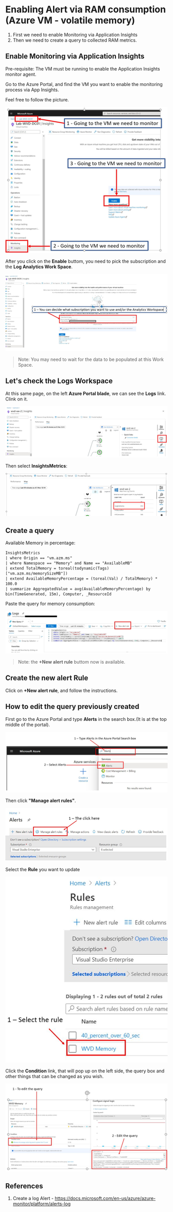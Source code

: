 # Enabling Alert via RAM consumption (Azure VM - volatile memory)

1. First we need to enable Monitoring via Application Insights
2. Then we need to create a query to collected RAM metrics.

## Enable Monitoring via Application Insights

Pre-requisite:
The VM must be running to enable the Application Insights monitor agent.

Go to the Azure Portal, and find the VM you want to enable the monitoring process via App Insights.

Feel free to follow the picture.

![To help find things. Please note that the Azure Portal may change in the future](media/enable-appInsights-001.jpg 'Common configuration')

After you click on the **Enable** buttom, you need to pick the subscription and the **Log Analytics Work Space**.

![To help find things. Please note that the Azure Portal may change in the future](media/enable-appInsights-002.jpg 'Common configuration')

>Note: You may need to wait for the data to be populated at this Work Space.

## Let's check the **Logs** Workspace

At this same page, on the left **Azure Portal blade**, we can see the **Logs** link. Clink on it.

![To help find things. Please note that the Azure Portal may change in the future](media/enable-appInsights-003.jpg 'Common configuration')

Then select **InsightsMetrics**:

![To help find things. Please note that the Azure Portal may change in the future](media/enable-appInsights-004.jpg 'Common configuration')

## Create a query

Available Memory in percentage:

```kusto
InsightsMetrics
| where Origin == "vm.azm.ms"
| where Namespace == "Memory" and Name == "AvailableMB"
| extend TotalMemory = toreal(todynamic(Tags)["vm.azm.ms/memorySizeMB"])
| extend AvailableMemoryPercentage = (toreal(Val) / TotalMemory) * 100.0
| summarize AggregatedValue = avg(AvailableMemoryPercentage) by bin(TimeGenerated, 15m), Computer, _ResourceId
```

Paste the query for memory consumption:

![To help find things. Please note that the Azure Portal may change in the future](media/enable-appInsights-005.jpg 'Common configuration')

>Note: the **+New alert rule** buttom now is available.

## Create the new alert Rule

Click on **+New alert rule**, and follow the instructions.

## How to edit the query previously created

First go to the Azure Portal and type **Alerts** in the search box.(It is at the top middle of the portal).

![To help find things. Please note that the Azure Portal may change in the future](media/enable-appInsights-007.jpg 'Common configuration')

Then click **"Manage alert rules"**.

![To help find things. Please note that the Azure Portal may change in the future](media/enable-appInsights-008.jpg 'Common configuration')

Select the **Rule** you want to update 

![To help find things. Please note that the Azure Portal may change in the future](media/enable-appInsights-009.jpg 'Common configuration')

Click the **Condition** link, that will pop up on the left side, the query box and other things that can be changed as you wish.

![To help find things. Please note that the Azure Portal may change in the future](media/enable-appInsights-006.jpg 'Common configuration')

## References

1. Create a log Alert - <https://docs.microsoft.com/en-us/azure/azure-monitor/platform/alerts-log>
